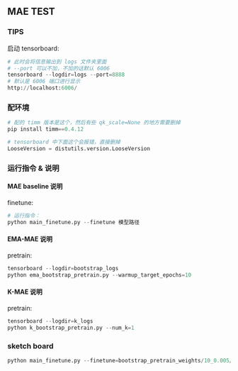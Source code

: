## MAE TEST


### TIPS 

启动 tensorboard: 

```python 
# 此时会将信息输出到 logs 文件夹里面
# --port 可以不加，不加的话默认 6006 
tensorboard --logdir=logs --port=8888
# 默认是 6006 端口进行显示
http://localhost:6006/
```



### 配环境 

```python
# 配的 timm 版本是这个，然后有些 qk_scale=None 的地方需要删掉 
pip install timm==0.4.12

# tensorboard 中下面这个会报错，直接删掉 
LooseVersion = distutils.version.LooseVersion
```


### 运行指令 & 说明 


#### MAE baseline 说明 

finetune: 
```python
# 运行指令：
python main_finetune.py --finetune 模型路径 
```


#### EMA-MAE 说明 
pretrain:
```python 
tensorboard --logdir=bootstrap_logs
python ema_bootstrap_pretrain.py --warmup_target_epochs=10 
```

#### K-MAE 说明 
pretrain: 
```python
tensorboard --logdir=k_logs
python k_bootstrap_pretrain.py --num_k=1 
```






### sketch board
```python 
python main_finetune.py --finetune=bootstrap_pretrain_weights/10_0.005/checkpoint-199.pth --output_dir=bootstrap_finetuned_weights/10_0.005
```